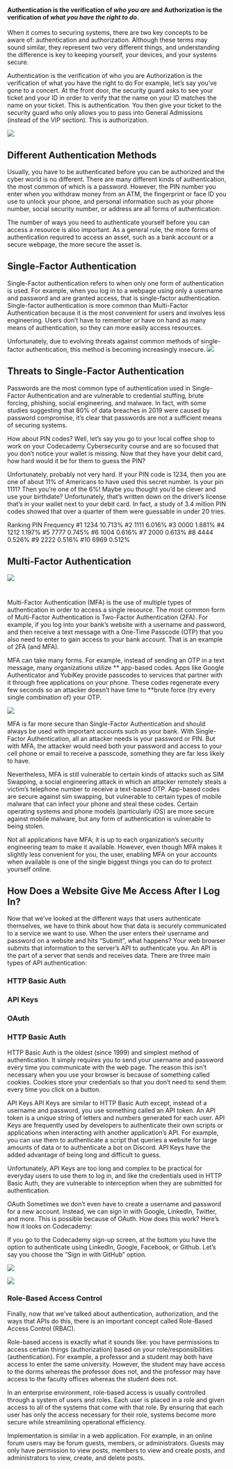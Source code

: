 #### Authentication is the verification of *who you are* and Authorization is the verification of *what you have the right to do*.

When it comes to securing systems, there are two key concepts to be aware of: authentication and authorization. Although these terms may sound similar, they represent two very different things, and understanding the difference is key to keeping yourself, your devices, and your systems secure.

Authentication is the verification of who you are
Authorization is the verification of what you have the right to do
For example, let’s say you’ve gone to a concert. At the front door, the security guard asks to see your ticket and your ID in order to verify that the name on your ID matches the name on your ticket. This is authentication. You then give your ticket to the security guard who only allows you to pass into General Admissions (instead of the VIP section). This is authorization.

![](https://static-assets.codecademy.com/Courses/introduction-to-cybersecurity/authentication-authorization/Cybersecurity_AuthenticationvAuthorization-04-04.svg)

## Different Authentication Methods
Usually, you have to be authenticated before you can be authorized and the cyber world is no different. There are many different kinds of authentication, the most common of which is a password. However, the PIN number you enter when you withdraw money from an ATM, the fingerprint or face ID you use to unlock your phone, and personal information such as your phone number, social security number, or address are all forms of authentication.

The number of ways you need to authenticate yourself before you can access a resource is also important. As a general rule, the more forms of authentication required to access an asset, such as a bank account or a secure webpage, the more secure the asset is.

## Single-Factor Authentication
Single-Factor authentication refers to when only one form of authentication is used. For example, when you log in to a webpage using only a username and password and are granted access, that is single-factor authentication. Single-factor authentication is more common than Multi-Factor Authentication because it is the most convenient for users and involves less engineering. Users don’t have to remember or have on hand as many means of authentication, so they can more easily access resources.

Unfortunately, due to evolving threats against common methods of single-factor authentication, this method is becoming increasingly insecure.
![](https://static-assets.codecademy.com/Courses/introduction-to-cybersecurity/authentication-authorization/Cybersecurity_SingleFactorAuth.svg)


## Threats to Single-Factor Authentication
Passwords are the most common type of authentication used in Single-Factor Authentication and are vulnerable to credential stuffing, brute forcing, phishing, social engineering, and malware. In fact, with some studies suggesting that 80% of data breaches in 2019 were caused by password compromise, it’s clear that passwords are not a sufficient means of securing systems.

How about PIN codes? Well, let’s say you go to your local coffee shop to work on your Codecademy Cybersecurity course and are so focused that you don’t notice your wallet is missing. Now that they have your debit card, how hard would it be for them to guess the PIN?

Unfortunately, probably not very hard. If your PIN code is 1234, then you are one of about 11% of Americans to have used this secret number. Is your pin 1111? Then you’re one of the 6%! Maybe you thought you’d be clever and use your birthdate? Unfortunately, that’s written down on the driver’s license that’s in your wallet next to your debit card. In fact, a study of 3.4 million PIN codes showed that over a quarter of them were guessable in under 20 tries.

Ranking	PIN	Frequency
#1	1234	10.713%
#2	1111	6.016%
#3	0000	1.881%
#4	1212	1.197%
#5	7777	0.745%
#6	1004	0.616%
#7	2000	0.613%
#8	4444	0.526%
#9	2222	0.516%
#10	6969	0.512%

## Multi-Factor Authentication
![](https://static-assets.codecademy.com/Courses/introduction-to-cybersecurity/authentication-authorization/Cybersecurity_MultiFactorAuth_v2-07.svg)
#
Multi-Factor Authentication (MFA) is the use of multiple types of authentication in order to access a single resource. The most common form of Multi-Factor Authentication is Two-Factor Authentication (2FA). For example, if you log into your bank’s website with a username and password, and then receive a text message with a One-Time Passcode (OTP) that you also need to enter to gain access to your bank account. That is an example of 2FA (and MFA).

MFA can take many forms. For example, instead of sending an OTP in a text message, many organizations utilize ** app-based codes. Apps like Google Authenticator and YubiKey provide passcodes to services that partner with it through free applications on your phone. These codes regenerate every few seconds so an attacker doesn’t have time to **brute force (try every single combination of) your OTP.

![](https://static-assets.codecademy.com/Courses/introduction-to-cybersecurity/authentication-authorization/google_authenticator_screen.png)

MFA is far more secure than Single-Factor Authentication and should always be used with important accounts such as your bank. With Single-Factor Authentication, all an attacker needs is your password or PIN. But with MFA, the attacker would need both your password and access to your cell phone or email to receive a passcode, something they are far less likely to have.

Nevertheless, MFA is still vulnerable to certain kinds of attacks such as SIM Swapping, a social engineering attack in which an attacker remotely steals a victim’s telephone number to receive a text-based OTP. App-based codes are secure against sim swapping, but vulnerable to certain types of mobile malware that can infect your phone and steal these codes. Certain operating systems and phone models (particularly iOS) are more secure against mobile malware, but any form of authentication is vulnerable to being stolen.

Not all applications have MFA; it is up to each organization’s security engineering team to make it available. However, even though MFA makes it slightly less convenient for you, the user, enabling MFA on your accounts when available is one of the single biggest things you can do to protect yourself online.

## How Does a Website Give Me Access After I Log In?
Now that we’ve looked at the different ways that users authenticate themselves, we have to think about how that data is securely communicated to a service we want to use. When the user enters their username and password on a website and hits “Submit”, what happens? Your web browser submits that information to the server’s API to authenticate you. An API is the part of a server that sends and receives data. There are three main types of API authentication:

### HTTP Basic Auth
### API Keys
### OAuth
### HTTP Basic Auth
HTTP Basic Auth is the oldest (since 1999) and simplest method of authentication. It simply requires you to send your username and password every time you communicate with the web page. The reason this isn’t necessary when you use your browser is because of something called cookies. Cookies store your credentials so that you don’t need to send them every time you click on a button.

API Keys
API Keys are similar to HTTP Basic Auth except, instead of a username and password, you use something called an API token. An API token is a unique string of letters and numbers generated for each user. API Keys are frequently used by developers to authenticate their own scripts or applications when interacting with another application’s API. For example, you can use them to authenticate a script that queries a website for large amounts of data or to authenticate a bot on Discord. API Keys have the added advantage of being long and difficult to guess.

Unfortunately, API Keys are too long and complex to be practical for everyday users to use them to log in, and like the credentials used in HTTP Basic Auth, they are vulnerable to interception when they are submitted for authentication.

OAuth
Sometimes we don’t even have to create a username and password for a new account. Instead, we can sign in with Google, LinkedIn, Twitter, and more. This is possible because of OAuth. How does this work? Here’s how it looks on Codecademy:

If you go to the Codecademy sign-up screen, at the bottom you have the option to authenticate using LinkedIn, Google, Facebook, or Github. Let’s say you choose the “Sign in with GitHub” option.

![](https://static-assets.codecademy.com/Courses/introduction-to-cybersecurity/authentication-authorization/login_page.png)

![](https://static-assets.codecademy.com/Courses/introduction-to-cybersecurity/authentication-authorization/Cybersecurity_OAuth_v2-05.svg)

### Role-Based Access Control
Finally, now that we’ve talked about authentication, authorization, and the ways that APIs do this, there is an important concept called Role-Based Access Control (RBAC).

Role-based access is exactly what it sounds like: you have permissions to access certain things (authorization) based on your role/responsibilities (authentication). For example, a professor and a student may both have access to enter the same university. However, the student may have access to the dorms whereas the professor does not, and the professor may have access to the faculty offices whereas the student does not.

In an enterprise environment, role-based access is usually controlled through a system of users and roles. Each user is placed in a role and given access to all of the systems that come with that role. By ensuring that each user has only the access necessary for their role, systems become more secure while streamlining operational efficiency.

Implementation is similar in a web application. For example, in an online forum users may be forum guests, members, or administrators. Guests may only have permission to view posts, members to view and create posts, and administrators to view, create, and delete posts.